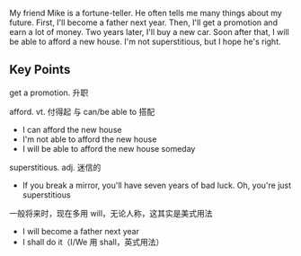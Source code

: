 My friend Mike is a fortune-teller. He often tells me many things about my future. 
First, I'll become a father next year. Then, I'll get a promotion and earn a lot of money. Two years later, I'll buy a new car. 
Soon after that, I will be able to afford a new house. I'm not superstitious, but I hope he's right.


## Key Points

get a promotion. 升职

afford. vt. 付得起 与 can/be able to 搭配
- I can afford the new house
- I'm not able to afford the new house
- I will be able to afford the new house someday

superstitious. adj. 迷信的
- If you break a mirror, you'll have seven years of bad luck. Oh, you're just superstitious

一般将来时，现在多用 will，无论人称，这其实是美式用法
- I will become a father next year
- I shall do it（I/We 用 shall，英式用法）
